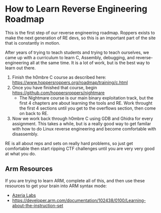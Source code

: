 # How to Learn Reverse Engineering Roadmap

This is the first step of our reverse engineering roadmap. Roppers exists to make the next generation of RE devs, so this is an important part of the site that is constantly in motion.

After years of trying to teach students and trying to teach ourselves, we came up with a curriculum to learn C, Assembly, debugging, and reverse-engineering all at the same time. It is a lot of work, but is the best way to learn out there.

1. Finish the h0mbre C course as described here: <https://www.hoppersroppers.org/roadmap/training/c.html>
2. Once you have finished that course, begin <https://github.com/hoppersroppers/nightmare>
   * The Nightmare course is our main binary exploitation track, but the first 4 chapters are about learning the tools and RE. Work throught the first 4 sections until you get to the overflows section, then come on back to RE. 
3. Now we work back through h0mbre C using GDB and Ghidra for every assignment. This takes a while, but is a really good way to get familar with how to do Linux reverse engineering and become comfortable with disassembly.

RE is all about reps and sets on really hard problems, so just get comfortable then start ripping CTF challenges until you are very very good at what you do.

## Arm Resources

If you are trying to learn ARM, complete all of this, and then use these resources to get your brain into ARM syntax mode:

* [Azeria Labs](https://azeria-labs.com/writing-arm-assembly-part-1/)
* <https://developer.arm.com/documentation/102438/0100/Learning-about-the-instruction-set>

